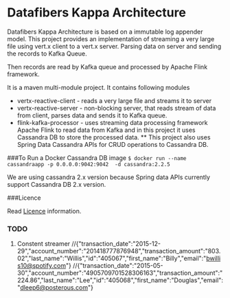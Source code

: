 # Datafibers Kappa Architecture

Datafibers Kappa Architecture is based on a immutable log appender model. This project provides an implementation of streaming a very large file using vert.x client to a vert.x server. Parsing data on server and sending the records to Kafka Queue.

Then records are read by Kafka queue and processed by Apache Flink framework.

It is a maven multi-module project. It contains following modules

*  vertx-reactive-client - reads a very large file and streams it to server
*  vertx-reactive-server - non-blocking server, that reads stream of data from client, parses data and sends it to Kafka queue.
*  flink-kafka-processor - uses streaming data processing framework Apache Flink to read data from Kafka and in this project it uses Cassandra DB to store the processed data.
** This project also uses Spring Data Cassandra APIs for CRUD operations to Cassandra DB.


###To Run a Docker Cassandra DB image
`$ docker run --name cassandraapp -p 0.0.0.0:9042:9042  -d cassandra:2.2.5`

We are using cassandra 2.x version because Spring data APIs currently support Cassandra DB 2.x version.

###Licence

Read [Licence](https://github.com/tuhingupta/kappa-streaming/blob/master/license.md) information.

### TODO
1. Constent streamer
//{"transaction_date":"2015-12-29","account_number":"201418777876948","transaction_amount":"803.02","last_name":"Willis","id":"405067","first_name":"Billy","email":"bwillis10@spotify.com"}
//{"transaction_date":"2015-05-30","account_number":"4905709701528306163","transaction_amount":"224.86","last_name":"Lee","id":"405068","first_name":"Douglas","email":"dleep6@posterous.com"}

